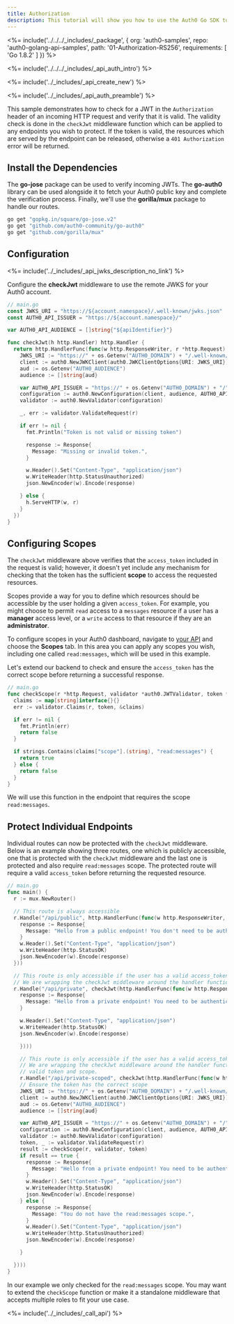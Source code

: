 ```yaml
---
title: Authorization
description: This tutorial will show you how to use the Auth0 Go SDK to add authentication and authorization to your API.
---
```


<%= include('../../../_includes/_package', {
  org: 'auth0-samples',
  repo: 'auth0-golang-api-samples',
  path: '01-Authorization-RS256',
  requirements: [
    'Go 1.8.2'
  ]
}) %>

<%= include('../../../_includes/_api_auth_intro') %>

<%= include('../_includes/_api_create_new') %>

<%= include('../_includes/_api_auth_preamble') %>

This sample demonstrates how to check for a JWT in the `Authorization` header of an incoming HTTP request and verify that it is valid. The validity check is done in the `checkJwt` middleware function which can be applied to any endpoints you wish to protect. If the token is valid, the resources which are served by the endpoint can be released, otherwise a `401 Authorization` error will be returned.

## Install the Dependencies

The **go-jose** package can be used to verify incoming JWTs. The **go-auth0** library can be used alongside it to fetch your Auth0 public key and complete the verification process. Finally, we'll use the **gorilla/mux** package to handle our routes.

```bash
go get "gopkg.in/square/go-jose.v2"
go get "github.com/auth0-community/go-auth0"
go get "github.com/gorilla/mux"
```

## Configuration

<%= include('../_includes/_api_jwks_description_no_link') %>

Configure the **checkJwt** middleware to use the remote JWKS for your Auth0 account.

```go
// main.go
const JWKS_URI = "https://${account.namespace}/.well-known/jwks.json"
const AUTH0_API_ISSUER = "https://${account.namespace}/"

var AUTH0_API_AUDIENCE = []string{"${apiIdentifier}"}

func checkJwt(h http.Handler) http.Handler {
  return http.HandlerFunc(func(w http.ResponseWriter, r *http.Request) {
    JWKS_URI := "https://" + os.Getenv("AUTH0_DOMAIN") + "/.well-known/jwks.json"
    client := auth0.NewJWKClient(auth0.JWKClientOptions{URI: JWKS_URI})
    aud := os.Getenv("AUTH0_AUDIENCE")
    audience := []string{aud}

    var AUTH0_API_ISSUER = "https://" + os.Getenv("AUTH0_DOMAIN") + "/"
    configuration := auth0.NewConfiguration(client, audience, AUTH0_API_ISSUER, jose.RS256)
    validator := auth0.NewValidator(configuration)

    _, err := validator.ValidateRequest(r)

    if err != nil {
      fmt.Println("Token is not valid or missing token")

	  response := Response{
		Message: "Missing or invalid token.",
	  }

	  w.Header().Set("Content-Type", "application/json")
	  w.WriteHeader(http.StatusUnauthorized)
	  json.NewEncoder(w).Encode(response)

	} else {
      h.ServeHTTP(w, r)
	}
  })
}
```

## Configuring Scopes

The `checkJwt` middleware above verifies that the `access_token` included in the request is valid; however, it doesn't yet include any mechanism for checking that the token has the sufficient **scope** to access the requested resources.

Scopes provide a way for you to define which resources should be accessible by the user holding a given `access_token`. For example, you might choose to permit `read` access to a `messages` resource if a user has a **manager** access level, or a `write` access to that resource if they are an **administrator**.

To configure scopes in your Auth0 dashboard, navigate to [your API](${manage_url}/#/apis) and choose the **Scopes** tab. In this area you can apply any scopes you wish, including one called `read:messages`, which will be used in this example.

Let's extend our backend to check and ensure the `access_token` has the correct scope before returning a successful response.

```go
// main.go
func checkScope(r *http.Request, validator *auth0.JWTValidator, token *jwt.JSONWebToken) bool {
  claims := map[string]interface{}{}
  err := validator.Claims(r, token, &claims)

  if err != nil {
    fmt.Println(err)
    return false
  }

  if strings.Contains(claims["scope"].(string), "read:messages") {
    return true
  } else {
    return false
  }
}
```

We will use this function in the endpoint that requires the scope `read:messages`.

## Protect Individual Endpoints

Individual routes can now be protected with the `checkJwt` middleware. Below is an example showing three routes, one which is publicly accessible, one that is protected with the `checkJwt` middleware and the last one is protected and also require `read:messages` scope. The protected route will require a valid `access_token` before returning the requested resource.

```go
// main.go
func main() {
  r := mux.NewRouter()

  // This route is always accessible
  r.Handle("/api/public", http.HandlerFunc(func(w http.ResponseWriter, r *http.Request) {
    response := Response{
      Message: "Hello from a public endpoint! You don't need to be authenticated to see this.",
    }
    w.Header().Set("Content-Type", "application/json")
    w.WriteHeader(http.StatusOK)
    json.NewEncoder(w).Encode(response)
  }))

  // This route is only accessible if the user has a valid access_token
  // We are wrapping the checkJwt middleware around the handler function which will check for a valid token.
  r.Handle("/api/private", checkJwt(http.HandlerFunc(func(w http.ResponseWriter, r *http.Request) {
    response := Response{
      Message: "Hello from a private endpoint! You need to be authenticated to see this.",
    }

    w.Header().Set("Content-Type", "application/json")
    w.WriteHeader(http.StatusOK)
    json.NewEncoder(w).Encode(response)

    })))

    // This route is only accessible if the user has a valid access_token with the read:messages scope
    // We are wrapping the checkJwt middleware around the handler function which will check for a
    // valid token and scope.
    r.Handle("/api/private-scoped", checkJwt(http.HandlerFunc(func(w http.ResponseWriter, r *http.Request) {
    // Ensure the token has the correct scope
    JWKS_URI := "https://" + os.Getenv("AUTH0_DOMAIN") + "/.well-known/jwks.json"
    client := auth0.NewJWKClient(auth0.JWKClientOptions{URI: JWKS_URI})
    aud := os.Getenv("AUTH0_AUDIENCE")
    audience := []string{aud}

    var AUTH0_API_ISSUER = "https://" + os.Getenv("AUTH0_DOMAIN") + "/"
    configuration := auth0.NewConfiguration(client, audience, AUTH0_API_ISSUER, jose.RS256)
    validator := auth0.NewValidator(configuration)
    token, _ := validator.ValidateRequest(r)
    result := checkScope(r, validator, token)
    if result == true {
      response := Response{
        Message: "Hello from a private endpoint! You need to be authenticated and have a scope of read:messages to see this.",
      }
      w.Header().Set("Content-Type", "application/json")
      w.WriteHeader(http.StatusOK)
      json.NewEncoder(w).Encode(response)
    } else {
      response := Response{
        Message: "You do not have the read:messages scope.",
      }
      w.Header().Set("Content-Type", "application/json")
      w.WriteHeader(http.StatusUnauthorized)
      json.NewEncoder(w).Encode(response)

    }

  })))
}
```

In our example we only checked for the `read:messages` scope. You may want to extend the `checkScope` function or make it a standalone middleware that accepts multiple roles to fit your use case.

<%= include('../_includes/_call_api') %>
